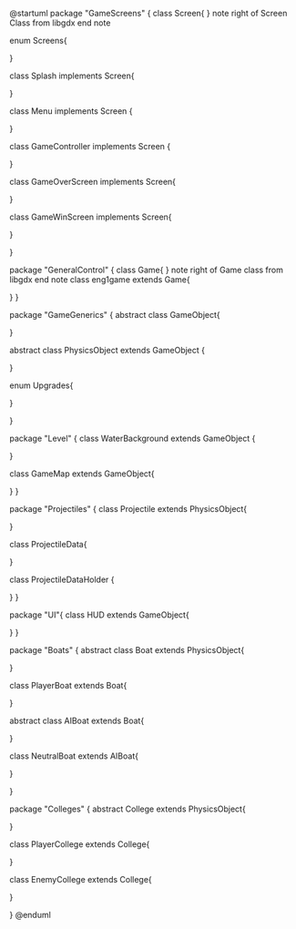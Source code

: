 @startuml
package "GameScreens" {
class Screen{
}
note right of Screen
Class from libgdx
end note

enum Screens{

}

class Splash implements Screen{

}

class Menu implements Screen {

}

class GameController implements Screen {
   
}

class GameOverScreen implements Screen{
   
}

class GameWinScreen implements Screen{
    
}

}


package "GeneralControl" {
class Game{
}
note right of Game
class from libgdx
end note
class eng1game extends Game{
    
}
}

package "GameGenerics" {
abstract class GameObject{

}

abstract class PhysicsObject extends GameObject {
  
}

enum Upgrades{
    
}

}

package "Level" {
class WaterBackground extends GameObject {
   
}

class GameMap extends GameObject{
    
}
}


package "Projectiles" {
class Projectile extends PhysicsObject{
    
}

class ProjectileData{
   
}

class ProjectileDataHolder {
   
}
}


package "UI"{
class HUD extends GameObject{
    
}
}

package "Boats" {
abstract class Boat extends PhysicsObject{
    
}

class PlayerBoat extends Boat{
    
}


abstract class AIBoat extends Boat{
  
}


class NeutralBoat extends AIBoat{
   
}


}







package "Colleges" {
abstract College extends PhysicsObject{
   
}

class PlayerCollege extends College{
   
}


class EnemyCollege extends College{
  
}


}
@enduml
